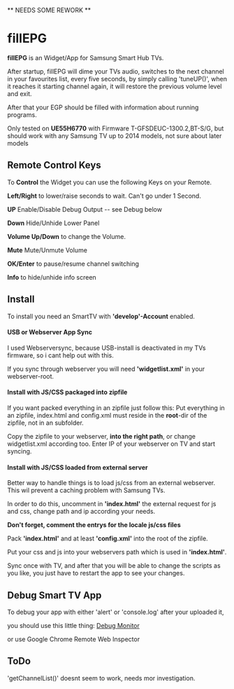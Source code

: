 ** NEEDS SOME REWORK **


# fillEPG
**fillEPG** is an Widget/App for Samsung Smart Hub TVs.

After startup, fillEPG will dime your TVs audio, switches to 
the next channel in your favourites list, every five seconds,
by simply calling 'tuneUP()', when it reaches it starting 
channel again, it will restore the previous volume level and
exit.

After that your EGP should be filled with information about 
running programs.

Only tested on **UE55H6770** with Firmware T-GFSDEUC-1300.2,BT-S/G,
but should work with any Samsung TV up to 2014 models, not sure 
about later models


## Remote Control Keys
To **Control** the Widget you can use the following Keys on your Remote.

**Left/Right** to lower/raise seconds to wait. Can't go under 1 Second.

**UP** Enable/Disable Debug Output -- see Debug below

**Down** Hide/Unhide Lower Panel

**Volume Up/Down** to change the Volume.

**Mute** Mute/Unmute Volume

**OK/Enter** to pause/resume channel switching

**Info** to hide/unhide info screen


## Install
To install you need an SmartTV with **'develop'-Account** enabled.

#### USB or Webserver App Sync
I used Webserversync, because USB-install is deactivated in my 
TVs firmware, so i cant help out with this.

If you sync through webserver you will need **'widgetlist.xml'**
in your webserver-root.

#### Install with JS/CSS packaged into zipfile
If you want packed everything in an zipfile just follow this:
Put everything in an zipfile, index.html and config.xml
must reside in the **root**-dir of the zipfile, not in an
subfolder.

Copy the zipfile to your webserver, **into the right path**, 
or change widgetlist.xml according too.
Enter IP of your webserver on TV and start syncing.

#### Install with JS/CSS loaded from external server
Better way to handle things is to load js/css from an external
webserver. This wil prevent a caching problem with Samsung TVs.

In order to do this, uncomment in **'index.html'** the external
request for js and css, change path and ip according your needs.

**Don't forget, comment the entrys for the locale js/css files**

Pack **'index.html'** and at least **'config.xml'** into the root 
of the zipfile. 

Put your css and js into your webservers path
which is used in **'index.html'**. 

Sync once with TV, and after that you will be able to change the 
scripts as you like, you just have to restart the app to see your changes.

## Debug Smart TV App
To debug your app with either 'alert' or 'console.log' after your 
uploaded it, 

you should use this little thing: [Debug Monitor](https://gist.github.com/janmonschke/4992216 "Debug Monitor")

or use Google Chrome Remote Web Inspector

## ToDo
'getChannelList()' doesnt seem to work, needs mor investigation.
